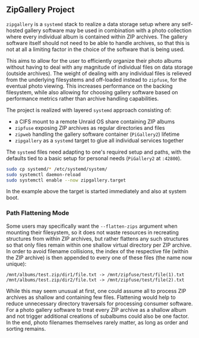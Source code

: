 ## ZipGallery Project

`zipgallery` is a `systemd` stack to realize a data storage setup where any
self-hosted gallery software may be used in combination with a photo collection
where every individual album is contained within ZIP archives. The gallery
software itself should not need to be able to handle archives, so that this is
not at all a limiting factor in the choice of the software that is being used.

This aims to allow for the user to efficiently organize their photo albums
without having to deal with any magnitude of individual files on data storage
(outside archives). The weight of dealing with any individual files is relieved
from the underlying filesystems and off-loaded instead to `zipfuse`, for the
eventual photo viewing. This increases performance on the backing filesystem,
while also allowing for choosing gallery software based on performance metrics
rather than archive handling capabilities.

The project is realized with layered `systemd` approach consisting of:
- a CIFS mount to a remote Unraid OS share containing ZIP albums
- `zipfuse` exposing ZIP archives as regular directories and files
- `zipweb` handling the gallery software container (`PiGallery2`) lifetime 
- `zipgallery` as a `systemd` target to glue all individual services together

The `systemd` files need adapting to one's required setup and paths, with the
defaults tied to a basic setup for personal needs (`PiGallery2` at `:42800`).

```bash
sudo cp systemd/* /etc/systemd/system/
sudo systemctl daemon-reload
sudo systemctl enable --now zipgallery.target
```

In the example above the target is started immediately and also at system boot.

### Path Flattening Mode

Some users may specifically want the `--flatten-zips` argument when mounting
their filesystem, so it does not waste resources in recreating structures from
within ZIP archives, but rather flattens any such structures so that only files
remain within one shallow virtual directory per ZIP archive. In order to avoid
filename collisions, the index of the respective file (within the ZIP archive)
is then appended to every one of these files (the name now unique):

```
/mnt/albums/test.zip/dir1/file.txt -> /mnt/zipfuse/test/file(1).txt
/mnt/albums/test.zip/dir2/file.txt -> /mnt/zipfuse/test/file(2).txt
```

While this may seem unusual at first, one could assume all to process ZIP
archives as shallow and containing few files. Flattening would help to reduce
unnecessary directory traversals for processing consumer software. For a photo
gallery software to treat every ZIP archive as a shallow album and not trigger
additional creations of subalbums could also be one factor. In the end, photo
filenames themselves rarely matter, as long as order and sorting remains.

